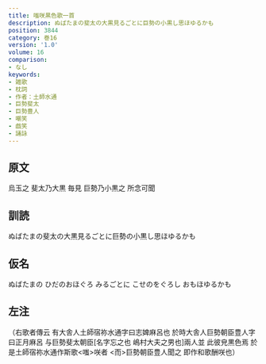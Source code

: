 ```yaml
---
title: 嗤咲黒色歌一首
description: ぬばたまの斐太の大黒見るごとに巨勢の小黒し思ほゆるかも
position: 3844
category: 巻16
version: '1.0'
volume: 16
comparison:
- なし
keywords:
- 雑歌
- 枕詞
- 作者：土師水通
- 巨勢斐太
- 巨勢豊人
- 嘲笑
- 戯笑
- 誦詠
---
```


## 原文

烏玉之 斐太乃大黒 毎見 巨勢乃小黒之 所念可聞

## 訓読

ぬばたまの斐太の大黒見るごとに巨勢の小黒し思ほゆるかも

## 仮名

ぬばたまの ひだのおほぐろ みるごとに こせのをぐろし おもほゆるかも

## 左注

（右歌者傳云 有大舎人土師宿祢水通字曰志婢麻呂也 於時大舎人巨勢朝臣豊人字曰正月麻呂 与巨勢斐太朝臣[名字忘之也 嶋村大夫之男也]兩人並 此彼皃黒色焉 於是土師宿祢水通作斯歌<嗤>咲者 <而>巨勢朝臣豊人聞之 即作和歌酬咲也）
